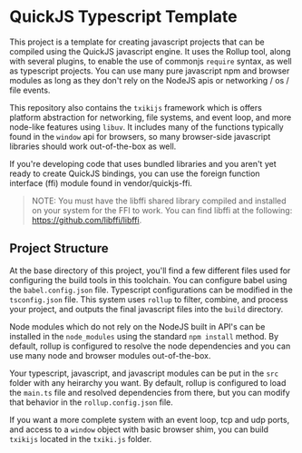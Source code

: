 # QuickJS Typescript Template

This project is a template for creating javascript projects that can be compiled using the QuickJS javascript engine.  It uses the Rollup tool, along with several plugins, to enable the use of commonjs `require` syntax, as well as typescript projects.  You can use many pure javascript npm and browser modules as long as they don't rely on the NodeJS apis or networking / os / file events.

This repository also contains the `txikijs` framework which is offers platform abstraction for networking, file systems, and event loop, and more node-like features using `libuv`.  It includes many of the functions typically found in the `window` api for browsers, so many browser-side javascript libraries should work out-of-the-box as well.

If you're developing code that uses bundled libraries and you aren't yet ready to create QuickJS bindings, you can use the foreign function interface (ffi) module found in vendor/quickjs-ffi.

> NOTE: You must have the libffi shared library compiled and installed on your system for the FFI to work.  You can find libffi at the following: https://github.com/libffi/libffi.

## Project Structure

At the base directory of this project, you'll find a few different files used for configuring the build tools in this toolchain.  You can configure babel using the `babel.config.json` file.  Typescript configurations can be modified in the `tsconfig.json` file.  This system uses `rollup` to filter, combine, and process your project, and outputs the final javascript files into the `build` directory.

Node modules which do not rely on the NodeJS built in API's can be installed in the `node_modules` using the standard `npm install` method.  By default, rollup is configured to resolve the node dependencies and you can use many node and browser modules out-of-the-box.

Your typescript, javascript, and javascript modules can be put in the `src` folder with any heirarchy you want.  By default, rollup is configured to load the `main.ts` file and resolved dependencies from there, but you can modify that behavior in the `rollup.config.json` file.

If you want a more complete system with an event loop, tcp and udp ports, and access to a `window` object with basic browser shim, you can build `txikijs` located in the `txiki.js` folder.